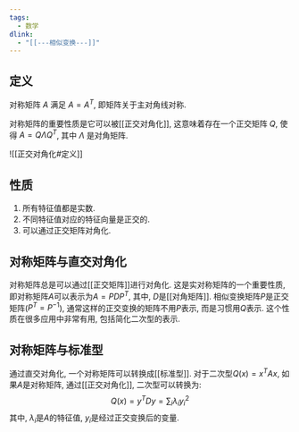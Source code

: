 ```yaml
---
tags:
  - 数学
dlink:
  - "[[---相似变换---]]"
---
```

## 定义
对称矩阵 $A$ 满足 $A = A^T$, 即矩阵关于主对角线对称. 

对称矩阵的重要性质是它可以被[[正交对角化]], 这意味着存在一个正交矩阵 $Q$, 使得 $A = Q \Lambda Q^T$, 其中 $\Lambda$ 是对角矩阵. 

![[正交对角化#定义]]

## 性质
1. 所有特征值都是实数. 
2. 不同特征值对应的特征向量是正交的. 
3. 可以通过正交矩阵对角化. 


## 对称矩阵与直交对角化
对称矩阵总是可以通过[[正交矩阵]]进行对角化. 这是实对称矩阵的一个重要性质, 即对称矩阵$A$可以表示为$A = PDP^T$, 其中, $D$是[[对角矩阵]]. 相似变换矩阵$P$是正交矩阵($P^T = P^{-1}$), 通常这样的正交变换的矩阵不用$P$表示, 而是习惯用$Q$表示. 这个性质在很多应用中非常有用, 包括简化二次型的表示. 


## 对称矩阵与标准型
通过直交对角化, 一个对称矩阵可以转换成[[标准型]]. 对于二次型$Q(x) = x^T A x$, 如果$A$是对称矩阵, 通过[[正交对角化]], 二次型可以转换为:  $$ Q(x) = y^T D y = \sum_{i} \lambda_i y_i^2 $$ 其中, $\lambda_i$是$A$的特征值, $y_i$是经过正交变换后的变量. 